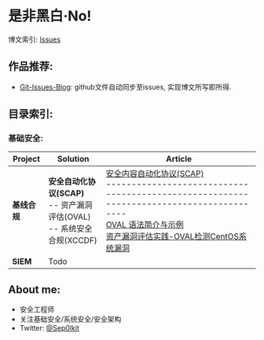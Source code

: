 # 是非黑白·No!

博文索引: [Issues](https://github.com/Sep0lkit/Blog/issues)

## 作品推荐:

- [Git-Issues-Blog](https://github.com/Sep0lkit/git-issues-blog): github文件自动同步至issues, 实现博文所写即所得.

## 目录索引:

### 基础安全:

| Project      | Solution                                                     | Article                                                      |
| ------------ | ------------------------------------------------------------ | ------------------------------------------------------------ |
| **基线合规** | **安全自动化协议(SCAP)** <br />      -- 资产漏洞评估(OVAL) <br />      -- 系统安全合规(XCCDF) | [安全内容自动化协议(SCAP)](https://github.com/Sep0lkit/Blog/issues/3) <br />----------------------------------------------------------------------------------------<br />[OVAL 语法简介与示例](https://github.com/Sep0lkit/Blog/issues/9) <br />[资产漏洞评估实践-OVAL检测CentOS系统漏洞](https://github.com/Sep0lkit/Blog/issues/10) |
| **SIEM**     | Todo                                                         |                                                              |



## About me:

- 安全工程师
- 关注基础安全/系统安全/安全架构
- Twitter: [@Sep0lkit](https://twitter.com/sep0lkit)
